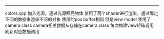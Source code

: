 ***
colors.cpp
加入光源，通过光源照亮物体
使用了两个shader进行渲染，通过绑定不同的数据来渲染不同的对象
使用的pos buffer相同
但是view model 
使用了camera class
camera相关数据从存储在camera class
每次构建view矩阵调用
刷新对应数据调用
